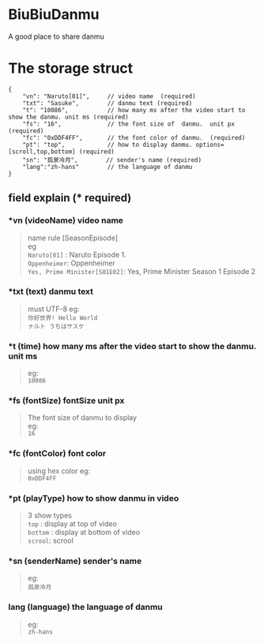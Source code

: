 # BiuBiuDanmu
A good place to share danmu

# The storage struct
```JS
{
    "vn": "Naruto[01]",     // video name  (required)
    "txt": "Sasuke",        // danmu text (required)
    "t": "10086",           // how many ms after the video start to show the danmu. unit ms (required)
    "fs": "16",             // the font size of  danmu.  unit px (required)
    "fc": "0xDDF4FF",       // the font color of danmu.  (required)
    "pt": "top",            // how to display danmu. options=[scroll,top,bottom] (required)
    "sn": "孤泉冷月",        // sender's name (required)
    "lang":"zh-hans"        // the language of danmu
}
```
## field explain (* required)
### *vn (videoName) video name
> name rule <videoName>[SeasonEpisode]  
> eg    
>   `Naruto[01]` : Naruto Episode 1.  
>   `Oppenheimer`: Oppenheimer   
>   `Yes, Prime Minister[S01E02]`: Yes, Prime Minister Season 1 Episode 2

### *txt (text) danmu text
> must UTF-8 
> eg:   
> `你好世界! Hello World`  
> `ナルト うちはサスケ`


### *t (time) how many ms after the video start to show the danmu. unit ms
> eg:   
> `10086`

### *fs (fontSize) fontSize unit px
> The font size of danmu to display   
> eg:   
> `16`

### *fc (fontColor) font color 
> using hex color
> eg:    
> `0xDDF4FF`

### *pt (playType) how to show danmu in video
> 3 show types    
> `top` : display at top of video   
> `bottom` : display at bottom of video   
> `scrool`: scrool      

### *sn (senderName) sender's name
> eg:  
> `孤泉冷月`

### lang (language) the language of danmu
> eg:   
> `zh-hans`
